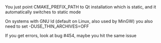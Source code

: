You just point CMAKE_PREFIX_PATH to Qt installation which is static, and it automatically switches to static mode

On systems with GNU ld (default on Linux, also used by MinGW) you also need to set -DUSE_THIN_ARCHIVES=OFF

If you get errors, look at bug #454, maybe you hit the same issue